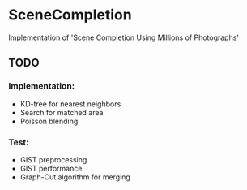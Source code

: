 # SceneCompletion
Implementation of 'Scene Completion Using Millions of Photographs'


## TODO

### Implementation:

+	KD-tree for nearest neighbors
+	Search for matched area
+	Poisson blending

### Test:

+   GIST preprocessing
+   GIST performance
+   Graph-Cut algorithm for merging